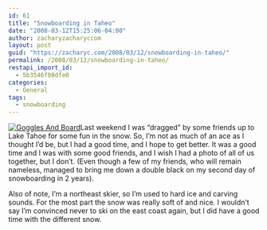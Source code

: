 ```yaml
---
id: 61
title: "Snowboarding in Taheo"
date: "2008-03-12T15:25:06-04:00"
author: zacharyzacharyccom
layout: post
guid: "https://zacharyc.com/2008/03/12/snowboarding-in-taheo/"
permalink: /2008/03/12/snowboarding-in-taheo/
restapi_import_id:
  - 5b3546f08dfe0
categories:
  - General
tags:
  - snowboarding
---
```


[![Goggles And Board](/assets/img/2008/03/gogglesandboard.jpg?w=1100&ssl=1)](/assets/img/2008/03/gogglesandboard.jpg?ssl=1 "Goggles And Board")Last weekend I was “dragged” by some friends up to Lake Tahoe for some fun in the snow. So, I’m not as much of an ace as I thought I’d be, but I had a good time, and I hope to get better. It was a good time and I was with some good friends, and I wish I had a photo of all of us together, but I don’t. (Even though a few of my friends, who will remain nameless, managed to bring me down a double black on my second day of snowboarding in 2 years).

Also of note, I’m a northeast skier, so I’m used to hard ice and carving sounds. For the most part the snow was really soft of and nice. I wouldn’t say I’m convinced never to ski on the east coast again, but I did have a good time with the different snow.
